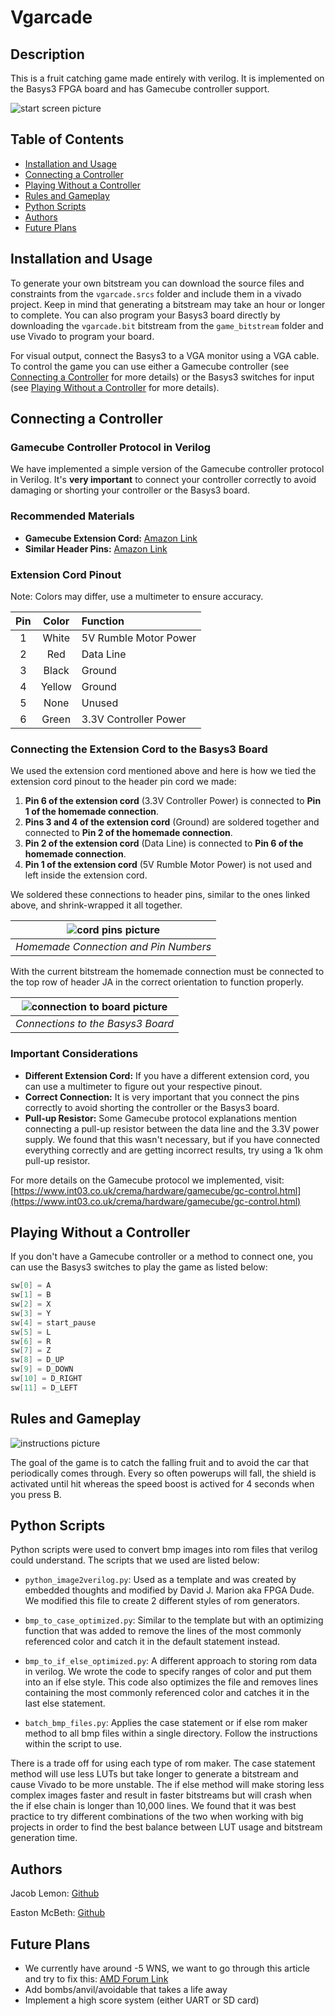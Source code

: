# Vgarcade


## Description

This is a fruit catching game made entirely with verilog. It is implemented on the Basys3 FPGA board and has Gamecube controller support.

![start screen picture](https://github.com/Jacob-Lemon/vgarcade/blob/main/readme_images/start_screen.bmp)



## Table of Contents

- [Installation and Usage](#installation-and-usage)
- [Connecting a Controller](#connecting-a-controller)
- [Playing Without a Controller](#playing-without-a-controller)
- [Rules and Gameplay](#rules-and-gameplay)
- [Python Scripts](#python-scripts)
- [Authors](#authors)
- [Future Plans](#future-plans)



## Installation and Usage

To generate your own bitstream you can download the source files and constraints from the `vgarcade.srcs` folder and include them in a vivado project. Keep in mind that generating a bitstream may take an hour or longer to complete. You can also program your Basys3 board directly by downloading the `vgarcade.bit` bitstream from the `game_bitstream` folder and use Vivado to program your board.

For visual output, connect the Basys3 to a VGA monitor using a VGA cable. To control the game you can use either a Gamecube controller (see [Connecting a Controller](#connecting-a-controller) for more details) or the Basys3 switches for input (see [Playing Without a Controller](#playing-without-a-controller) for more details).



## Connecting a Controller

### Gamecube Controller Protocol in Verilog

We have implemented a simple version of the Gamecube controller protocol in Verilog. It's **very important** to connect your controller correctly to avoid damaging or shorting your controller or the Basys3 board.


### Recommended Materials

- **Gamecube Extension Cord:** [Amazon Link](https://a.co/d/5di0RBq)
- **Similar Header Pins:** [Amazon Link](https://a.co/d/1t0p9pt)


### Extension Cord Pinout

Note: Colors may differ, use a multimeter to ensure accuracy.

| Pin | Color  | Function                |
| :-: | :----: | :---------------------- |
| 1   | White  | 5V Rumble Motor Power   |
| 2   | Red    | Data Line               |
| 3   | Black  | Ground                  |
| 4   | Yellow | Ground                  |
| 5   | None   | Unused                  |
| 6   | Green  | 3.3V Controller Power   |


### Connecting the Extension Cord to the Basys3 Board

We used the extension cord mentioned above and here is how we tied the extension cord pinout to the header pin cord we made:
1. **Pin 6 of the extension cord** (3.3V Controller Power) is connected to **Pin 1 of the homemade connection**.
2. **Pins 3 and 4 of the extension cord** (Ground) are soldered together and connected to **Pin 2 of the homemade connection**.
3. **Pin 2 of the extension cord** (Data Line) is connected to **Pin 6 of the homemade connection**.
4. **Pin 1 of the extension cord** (5V Rumble Motor Power) is not used and left inside the extension cord.

We soldered these connections to header pins, similar to the ones linked above, and shrink-wrapped it all together.

| ![cord pins picture](https://github.com/Jacob-Lemon/vgarcade/blob/main/readme_images/gamecube_connection.png) |
| :-------------------------------: |
| *Homemade Connection and Pin Numbers* |

With the current bitstream the homemade connection must be connected to the top row of header JA in the correct orientation to function properly.

| ![connection to board picture](https://github.com/Jacob-Lemon/vgarcade/blob/main/readme_images/connection_to_board.png) |
| :-------------------------------: |
| *Connections to the Basys3 Board* |


### Important Considerations

- **Different Extension Cord:** If you have a different extension cord, you can use a multimeter to figure out your respective pinout.
- **Correct Connection:** It is very important that you connect the pins correctly to avoid shorting the controller or the Basys3 board.
- **Pull-up Resistor:** Some Gamecube protocol explanations mention connecting a pull-up resistor between the data line and the 3.3V power supply. We found that this wasn't necessary, but if you have connected everything correctly and are getting incorrect results, try using a 1k ohm pull-up resistor.

For more details on the Gamecube protocol we implemented, visit: [https://www.int03.co.uk/crema/hardware/gamecube/gc-control.html](https://www.int03.co.uk/crema/hardware/gamecube/gc-control.html)



## Playing Without a Controller

If you don't have a Gamecube controller or a method to connect one, you can use the Basys3 switches to play the game as listed below:

```cpp
sw[0] = A
sw[1] = B
sw[2] = X
sw[3] = Y
sw[4] = start_pause
sw[5] = L
sw[6] = R
sw[7] = Z
sw[8] = D_UP
sw[9] = D_DOWN
sw[10] = D_RIGHT
sw[11] = D_LEFT
```


## Rules and Gameplay

![instructions picture](https://github.com/Jacob-Lemon/vgarcade/blob/main/readme_images/instructions.bmp)

The goal of the game is to catch the falling fruit and to avoid the car that periodically comes through. Every so often powerups will fall, the shield is activated until hit whereas the speed boost is actived for 4 seconds when you press B. 



## Python Scripts

Python scripts were used to convert bmp images into rom files that verilog could understand. The scripts that we used are listed below: 

- `python_image2verilog.py`: Used as a template and was created by embedded thoughts and modified by David J. Marion aka FPGA Dude. We modified this file to create 2 different styles of rom generators.

- `bmp_to_case_optimized.py`: Similar to the template but with an optimizing function that was added to remove the lines of the most commonly referenced color and catch it in the default statement instead.

- `bmp_to_if_else_optimized.py`: A different approach to storing rom data in verilog. We wrote the code to specify ranges of color and put them into an if else style. This code also optimizes the file and removes lines containing the most commonly referenced color and catches it in the last else statement.

- `batch_bmp_files.py`: Applies the case statement or if else rom maker method to all bmp files within a single directory. Follow the instructions within the script to use. 

There is a trade off for using each type of rom maker. The case statement method will use less LUTs but take longer to generate a bitstream and cause Vivado to be more unstable. The if else method will make storing less complex images faster and result in faster bitstreams but will crash when the if else chain is longer than 10,000 lines. We found that it was best practice to try different combinations of the two when working with big projects in order to find the best balance between LUT usage and bitstream generation time. 



## Authors

Jacob Lemon: [Github](https://github.com/Jacob-Lemon)

Easton McBeth: [Github](https://github.com/easton-mcbeth)



## Future Plans

- We currently have around -5 WNS, we want to go through this article and try to fix this: [AMD Forum Link](https://support.xilinx.com/s/article/9417?language=en_US)
- Add bombs/anvil/avoidable that takes a life away
- Implement a high score system (either UART or SD card)